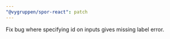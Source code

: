 ```yaml
---
"@vygruppen/spor-react": patch
---
```


Fix bug where specifying id on inputs gives missing label error.
